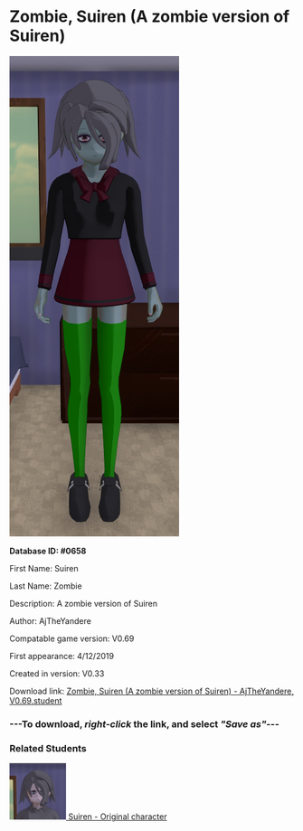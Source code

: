 # Zombie, Suiren (A zombie version of Suiren)

<img src="../../Files/Images/Zombie, Suiren (A zombie version of Suiren).png" title="Zombie, Suiren (A zombie version of Suiren) - AjTheYandere, V0.69">

**Database ID: #0658**

First Name: Suiren

Last Name: Zombie

Description: A zombie version of Suiren

Author: AjTheYandere

Compatable game version: V0.69

First appearance: 4/12/2019

Created in version: V0.33

Download link: <a href="https://raw.githubusercontent.com/Arbiter1223/Daigaku-Gurashi-Custom-Students/master/Files/Student%20Files/Zombie%2C%20Suiren%20(A%20zombie%20version%20of%20Suiren)%20-%20AjTheYandere%2C%20V0.69.student">Zombie, Suiren (A zombie version of Suiren) - AjTheYandere, V0.69.student</a>

### ---**To download, _right-click_ the link, and select _"Save as"_**---

### Related Students

<a href="Sakura, Suiren (An extremely bullied girl).md"><img src="../../Files/Thumbs/Sakura, Suiren (An extremely bullied girl).png" height="100" width="100" title="Sakura, Suiren (An extremely bullied girl) - AjTheYandere, V0.69"></a><a href="Sakura, Suiren (An extremely bullied girl).md"> Suiren - Original character</a>

